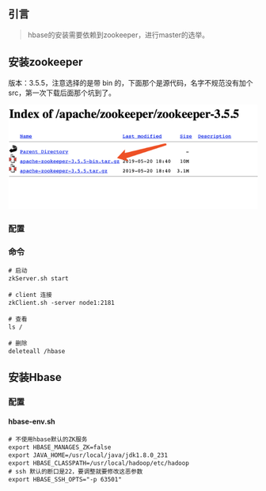 ## 引言

> hbase的安装需要依赖到zookeeper，进行master的选举。

## 安装zookeeper

版本：3.5.5，注意选择的是带 bin 的，下面那个是源代码，名字不规范没有加个src，第一次下载后面那个坑到了。

![](/assets/bigdata/zookeeper/view1.png)

### 配置

### 命令

```
# 启动
zkServer.sh start

# client 连接
zkClient.sh -server node1:2181

# 查看
ls /

# 删除
deleteall /hbase
```

## 安装Hbase

### 配置

#### hbase-env.sh

```
# 不使用hbase默认的ZK服务
export HBASE_MANAGES_ZK=false
export JAVA_HOME=/usr/local/java/jdk1.8.0_231
export HBASE_CLASSPATH=/usr/local/hadoop/etc/hadoop
# ssh 默认的断口是22，要调整就要修改这恶参数
export HBASE_SSH_OPTS="-p 63501"
```



